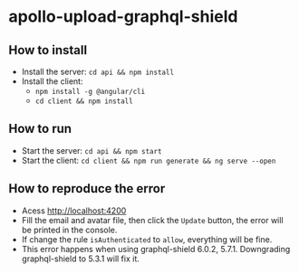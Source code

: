# apollo-upload-graphql-shield

## How to install

- Install the server: `cd api && npm install`
- Install the client:
  - `npm install -g @angular/cli`
  - `cd client && npm install`

## How to run

- Start the server: `cd api && npm start`
- Start the client: `cd client && npm run generate && ng serve --open`

## How to reproduce the error

- Acess [http://localhost:4200](http://localhost:4200)
- Fill the email and avatar file, then click the `Update` button, the error will be printed in the console.
- If change the rule `isAuthenticated` to `allow`, everything will be fine.
- This error happens when using graphql-shield 6.0.2, 5.7.1. Downgrading graphql-shield to 5.3.1 will fix it.
